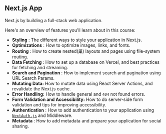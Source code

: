 ## Next.js App

Next.js by building a full-stack web application.



Here's an overview of features you'll learn about in this course:

* **Styling** : The different ways to style your application in Next.js.
* **Optimizations** : How to optimize images, links, and fonts.
* **Routing** : How to create nested(巢) layouts and pages using file-system routing.
* **Data Fetching** : How to set up a database on Vercel, and best practices for fetching and streaming.
* **Search and Pagination** : How to implement search and pagination using URL Search Params.
* **Mutating Data:** How to mutate data using React Server Actions, and revalidate the Next.js cache.
* **Error Handling:** How to handle general and `404` not found errors.
* **Form Validation and Accessibility:** How to do server-side form validation and tips for improving accessibility.
* **Authentication** : How to add authentication to your application using [`NextAuth.js`](https://next-auth.js.org/) and Middleware.
* **Metadata** : How to add metadata and prepare your application for social sharing.
